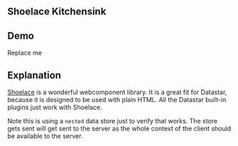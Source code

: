 ## Shoelace Kitchensink

## Demo
<div
    id="shoelace_kitchensink"
    data-fetch-url="'/examples/shoelace_kitchensink/data'"
    data-on-load="$$get"
>
     Replace me
</div>

## Explanation
[Shoelace](https://shoelace.style/) is a wonderful webcomponent library. It is a great fit for Datastar, because it is designed to be used with plain HTML.  All the Datastar built-in plugins just work with Shoelace.

Note this is using a `nested` data store just to verify that works.  The store gets sent will get sent to the server as the whole context of the client should be available to the server.
